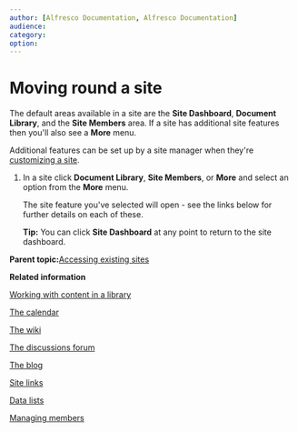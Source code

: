 ```yaml
---
author: [Alfresco Documentation, Alfresco Documentation]
audience: 
category: 
option: 
---
```


# Moving round a site

The default areas available in a site are the **Site Dashboard**, **Document Library**, and the **Site Members** area. If a site has additional site features then you'll also see a **More** menu.

Additional features can be set up by a site manager when they're [customizing a site](site-customize.md).

1.  In a site click **Document Library**, **Site Members**, or **More** and select an option from the **More** menu.

    The site feature you've selected will open - see the links below for further details on each of these.

    **Tip:** You can click **Site Dashboard** at any point to return to the site dashboard.


**Parent topic:**[Accessing existing sites](../concepts/site-existing.md)

**Related information**  


[Working with content in a library](../concepts/library-intro.md)

[The calendar](../concepts/calendar-intro.md)

[The wiki](../concepts/wiki-intro.md)

[The discussions forum](../concepts/discussions-intro.md)

[The blog](../concepts/blog-intro.md)

[Site links](../concepts/links-intro.md)

[Data lists](../concepts/datalists-intro.md)

[Managing members](../concepts/members-manage.md)

